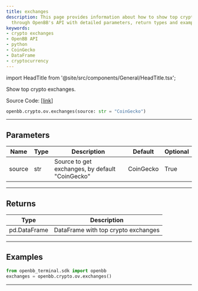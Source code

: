 ```yaml
---
title: exchanges
description: This page provides information about how to show top crypto exchanges
  through OpenBB's API with detailed parameters, return types and examples.
keywords:
- crypto exchanges
- OpenBB API
- python
- CoinGecko
- DataFrame
- cryptocurrency
---
```


import HeadTitle from '@site/src/components/General/HeadTitle.tsx';

<HeadTitle title="exchanges - Ov - Crypto - Reference | OpenBB SDK Docs" />

Show top crypto exchanges.

Source Code: [[link](https://github.com/OpenBB-finance/OpenBBTerminal/tree/main/openbb_terminal/cryptocurrency/overview/sdk_helpers.py#L42)]

```python
openbb.crypto.ov.exchanges(source: str = "CoinGecko")
```

---

## Parameters

| Name | Type | Description | Default | Optional |
| ---- | ---- | ----------- | ------- | -------- |
| source | str | Source to get exchanges, by default "CoinGecko" | CoinGecko | True |


---

## Returns

| Type | Description |
| ---- | ----------- |
| pd.DataFrame | DataFrame with top crypto exchanges |
---

## Examples

```python
from openbb_terminal.sdk import openbb
exchanges = openbb.crypto.ov.exchanges()
```

---
